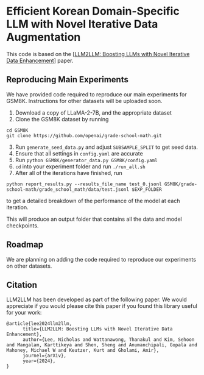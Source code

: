 # Efficient Korean Domain-Specific LLM with Novel Iterative Data Augmentation

This code is based on the [[LLM2LLM: Boosting LLMs with Novel Iterative Data Enhancement](https://arxiv.org/abs/2403.15042)] paper.

## Reproducing Main Experiments

We have provided code required to reproduce our main experiments for GSM8K. Instructions for other datasets will be uploaded soon.

1. Download a copy of LLaMA-2-7B, and the appropriate dataset
2. Clone the GSM8K dataset by running
```
cd GSM8K
git clone https://github.com/openai/grade-school-math.git
```
3. Run `generate_seed_data.py` and adjust `SUBSAMPLE_SPLIT` to get seed data.
4. Ensure that all settings in `config.yaml` are accurate
5. Run `python GSM8K/generator_data.py GSM8K/config.yaml`
6. `cd` into your experiment folder and run `./run_all.sh`
7. After all of the iterations have finished, run 
```
python report_results.py --results_file_name test_0.jsonl GSM8K/grade-school-math/grade_school_math/data/test.jsonl $EXP_FOLDER
```
to get a detailed breakdown of the performance of the model at each iteration.

This will produce an output folder that contains all the data and model checkpoints.

## Roadmap

We are planning on adding the code required to reproduce our experiments on other datasets.

## Citation

LLM2LLM has been developed as part of the following paper. We would appreciate if you would please cite this paper if you found this library useful for your work:

```
@article{lee2024llm2llm,
      title={LLM2LLM: Boosting LLMs with Novel Iterative Data Enhancement}, 
      author={Lee, Nicholas and Wattanawong, Thanakul and Kim, Sehoon and Mangalam, Karttikeya and Shen, Sheng and Anumanchipali, Gopala and Mahoney, Michael W and Keutzer, Kurt and Gholami, Amir},
      journel={arXiv},
      year={2024},
}
